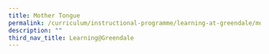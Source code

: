 ```yaml
---
title: Mother Tongue
permalink: /curriculum/instructional-programme/learning-at-greendale/mother-tongue/
description: ""
third_nav_title: Learning@Greendale
---
```

